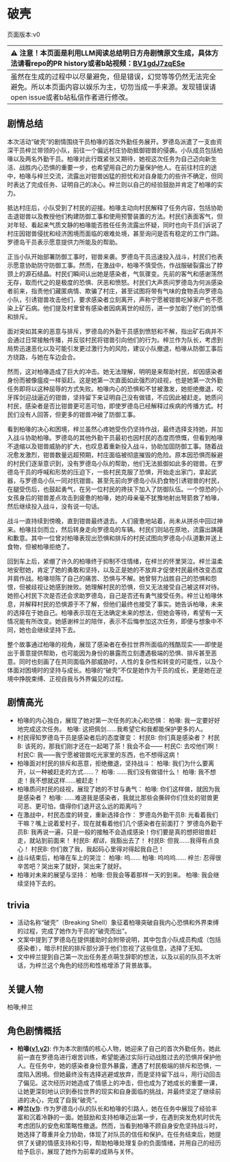 # 破壳
页面版本:v0
 

| :warning: 注意！本页面是利用LLM阅读总结明日方舟剧情原文生成，具体方法请看repo的PR history或者b站视频：[BV1gdJ7zqESe](https://www.bilibili.com/video/BV1gdJ7zqESe/)         |
|:----------------------------|
| 虽然在生成的过程中以尽量避免，但是错误，幻觉等等仍然无法完全避免。所以本页面内容以娱乐为主，切勿当成一手来源。发现错误请open issue或者b站私信作者进行修改。|



## 剧情总结
本次活动“破壳”的剧情围绕干员柏喙的首次外勤任务展开。罗德岛派遣了一支由资深干员梓兰带领的小队，前往一个偏远村庄协助抵御钳兽的侵袭。小队成员包括柏喙以及两名外勤干员。柏喙对此行既紧张又期待，她视这次任务为自己迈向新生活、战胜内心恐惧的重要一步，也希望用自己的力量保护他人。在前往村庄的途中，柏喙与梓兰交流，流露出对钳兽凶猛的担忧和对自身能力的些许不确定，但同时表达了完成任务、证明自己的决心。梓兰则以自己的经验鼓励并肯定了柏喙的实力。

抵达村庄后，小队受到了村民的迎接。柏喙主动向村民解释了任务内容，包括协助击退钳兽以及教授他们构建防御工事和使用预警装置的方法。村民们表面客气，但对年轻、看起来气质文静的柏喙能否胜任任务流露出怀疑，同时也向干员们诉说了村庄因钳兽侵扰和经济困境而面临的艰难处境，甚至询问是否有稳定的工作门路。罗德岛干员表示愿意提供力所能及的帮助。

正当小队开始部署防御工事时，钳兽来袭。罗德岛干员迅速投入战斗，村民们也表示愿意协助防守防御工事。然而，在激战中，柏喙不慎受伤，作战服破裂露出了脖颈上的源石结晶。村民们瞬间认出她是感染者，气氛骤变。先前的客气和感谢荡然无存，取而代之的是极度的恐惧、厌恶和愤怒。村民们大声质问罗德岛为何派感染者前来，指责他们藏匿病情、欺骗了村庄，甚至试图将带有气味的食物丢向罗德岛小队，引诱钳兽攻击他们，要求感染者立刻离开，声称宁愿被钳兽吃掉家产也不愿染上矿石病。他们提及村里曾有感染者因病离世的经历，进一步加剧了他们的恐惧和排斥。

面对突如其来的恶意与排斥，罗德岛的外勤干员感到愤怒和不解，指出矿石病并不会通过日常接触传播，并反驳村民将钳兽引向他们的行为。梓兰作为队长，考虑到局势迅速恶化以及可能引发更过激行为的风险，建议小队撤退，柏喙从防御工事后方绕路，与她在车边会合。

然而，这对柏喙造成了巨大的冲击。她无法理解，明明是来帮助村民，却因感染者身份而被像瘟疫一样驱赶。这是她第一次直面如此强烈的歧视，也是她第一次外勤任务即将以这种屈辱的方式失败。柏喙内心的恐惧和不甘被激发，她拒绝撤退，咬牙挥剑迎战逼近的钳兽，坚持留下来证明自己没有做错，不应因此被赶走。她质问村民，感染者是否比钳兽更可恶可怕，即使罗德岛已经解释过疾病的传播方式。村民们没有人回答，但更多的钳兽冲破了防御工事。

看到柏喙的决心和困境，梓兰虽然心疼她受伤仍坚持作战，最终选择支持她，并加入战斗协助柏喙。罗德岛的其他外勤干员最初也因村民的态度而愤慨，但看到柏喙不退缩以及钳兽威胁的扩大，也叹息着重新投入战斗，协助加固防御工事。随着战况愈发激烈，钳兽数量远超预期，村庄面临被彻底摧毁的危险。原本因恐惧而躲避的村民们逐渐意识到，没有罗德岛小队的帮助，他们无法抵御如此多的钳兽。在罗德岛干员的呼喊和形势的压迫下，一些村民克服了恐惧，开始走出家门，拿起武器，与罗德岛小队一同对抗钳兽。甚至先前向罗德岛小队扔食物引诱钳兽的村民，在腿受伤后，也鼓起勇气，在另一位村民的搀扶下加入了防御队伍。一个惊恐的小女孩身后的钳兽差点攻击到疲惫的柏喙，她的母亲毫不犹豫地射出弩箭救了柏喙，然后继续投入战斗，没有说一句话。

战斗一直持续到傍晚，直到钳兽最终退去。人们疲惫地站着，尚未从拼杀中回过神来。柏喙拄剑而立，然后转身走向罗德岛的车辆。村民们则站在原地，流露出踌躇和歉意。其中一位曾对柏喙表现出恐惧和排斥的村民试图向罗德岛小队道歉并送上食物，但被柏喙拒绝了。

回到车上后，紧绷了许久的柏喙终于抑制不住情绪，在梓兰的怀里哭泣。梓兰温柔地安慰她，肯定了她的勇敢和坚持，以及正是她的不放弃才促使村民最终改变态度并肩作战。柏喙坦陈了自己的痛苦、恐惧与不解。她曾努力战胜自己的恐惧和怨恨，但被歧视让她感到挫败。她理解村民的恐惧，但又无法接受自己被这样对待。她担心村民下次是否还会求助罗德岛，自己是否还有勇气接受任务。梓兰让柏喙休息，并解释村民的恐惧源于不了解，但他们最终也接受了事实。她告诉柏喙，未来的选择在于她自己。柏喙表示现在无法确定未来的想法，但她会等待，希望有一天情况能有所改变。她感谢梓兰的陪伴，表示不后悔参加这次任务，即便与想象中不同，她也会继续坚持下去。

整个故事通过柏喙的视角，展现了感染者在泰拉世界所面临的残酷现实——即使是出于善意提供帮助，也可能因为身份的暴露而立刻遭遇极端的恐惧、排斥甚至恶意。同时也刻画了在共同面临外部威胁时，人性的复杂性和转变的可能性，以及个体面对困境时的坚持与成长。柏喙的“破壳”不仅是她作为干员的成长，更是她在逆境中挣脱束缚、正视自我与外界偏见的过程。
## 剧情高光
- 柏喙的内心独白，展现了她对第一次任务的决心和恐惧：
柏喙: 我一定要好好地完成这次任务。
柏喙: 这把佩剑......我希望它和我都能保护更多的人。
- 村民得知罗德岛干员是感染者后的态度骤变：
村民B: 你们真是感染者？
村民B: 该死的，那我们刚才还在一起喝了茶！我会不会——
村民C: 去咬他们啊！
村民C: 我——我宁愿被钳兽吃光家里的东西，也不想得这病！
- 柏喙面对村民的排斥和恶意，拒绝撤退，坚持战斗：
柏喙: 我们为什么要离开，以一种被赶走的方式......？
柏喙: ......我们没有做错什么！
柏喙: 我不想走！我不想就这样......被赶走！
- 柏喙质问村民的歧视，展现了她的不甘与勇气：
柏喙: 你们这样做，就因为我是感染者？
柏喙: ......难道我是感染者，我就比那些会撕碎你们住处的钳兽更可恶、更可怕，值得你们退开这么远的距离吗？
- 在激战中，村民态度的转变，重新选择合作：
罗德岛外勤干员B: 光看着我们干嘛？嘴上说着爱村子，现在就看着他们几个感染者在前面打？
罗德岛外勤干员B: 我再说一遍，只是一般的接触不会造成感染！你们要是真的想把钳兽赶走，就站到前面来！
村民B: *粗话*，我豁出去了！
村民B: 但我......我得有点良心！
村民B: 你们救了我，我起码心里得对得起我自己！
- 战斗结束后，柏喙在车上的哭泣：
柏喙: 呜......
柏喙: 呜呜呜......
梓兰: 忍得很辛苦吧？哭出来了就好，哭出来了就好。
- 柏喙对未来的展望与坚持：
柏喙: 但我会等着那样一天的到来。
柏喙: 我会继续坚持下去的。
## trivia
- 活动名称“破壳”（Breaking Shell）象征着柏喙突破自我内心恐惧和外界束缚的过程，完成了她作为干员的“破壳而出”。
- 文案中提到了罗德岛在提供援助时会附带说明，其中包含小队成员构成（包括感染者），暗示村民的排斥部分源于他们忽视了这些信息，选择了无知。
- 文中梓兰提到自己第一次出任务差点萌生辞职的想法，以及以前的队员不太听话，为梓兰这个角色的经历和性格增添了背景故事。
## 关键人物
柏喙;梓兰
## 角色剧情概括
-   **柏喙([v1](../chars/char_252_bibeak.md),[v2](../char_v3/char_252_bibeak.md))**: 作为本次剧情的核心人物，她迎来了自己的首次外勤任务。她此前一直在罗德岛进行艰苦训练，希望能通过实际行动战胜过去的恐惧并保护他人。在任务中，她的感染者身份意外暴露，遭遇了村民极端的排斥和恐惧，一度陷入困境。但她最终没有选择逃避或放弃，而是坚持留下战斗，用行动回击了偏见。这次经历对她造成了情感上的冲击，但也成为了她成长的重要一课，让她更深刻地认识到泰拉世界的现实和自身面临的挑战，并最终坚定了继续前进的决心，完成了自我“破壳”。
-   **梓兰([v1](../chars/char_278_orchid.md))**: 作为罗德岛小队的队长和柏喙的引路人，她在任务中展现了经验丰富和沉着冷静的一面。她鼓励和支持柏喙迈出第一步，在遇到突发危机时优先考虑团队的安危和策略性撤退。然而，当看到柏喙不顾自身安危坚持战斗时，她选择了尊重并全力协助，体现了对队员的信任和保护。在任务结束后，她提供了关键的情感支持和引导，帮助柏喙处理复杂的负面情绪，并用自己的经历给予启示，展现了她作为前辈的成熟与关怀。
